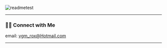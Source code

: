 ![readmetest](https://user-images.githubusercontent.com/103270117/179632018-81cac5d1-9e94-4148-b35a-8921c55d32e2.png)

<hr>

<h3> 🤝🏻 Connect with Me </h3>

email: vgm_rox@Hotmail.com
</p>

<hr>



